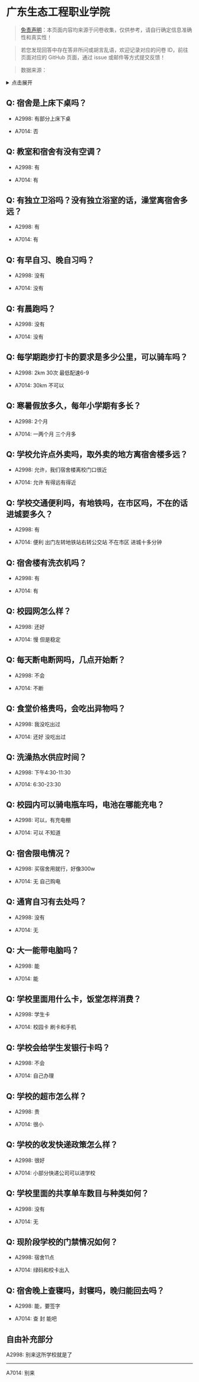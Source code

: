 # 广东生态工程职业学院

> [免责声明](https://colleges.chat/#_3)：本页面内容均来源于问卷收集，仅供参考，请自行确定信息准确性和真实性！

> 若您发现回答中存在答非所问或胡言乱语，欢迎记录对应的问卷 ID，前往页面对应的 GitHub 页面，通过 issue 或邮件等方式提交反馈！

> 数据来源：

<details><summary>点击展开</summary>
<ul>
<li>A2998: 匿名 (2021 年 06 月)</li>
<li>A7014: 匿名 (2022 年 06 月)</li>
</ul>
</details>

## Q: 宿舍是上床下桌吗？

- A2998: 有部分上床下桌

- A7014: 否

## Q: 教室和宿舍有没有空调？

- A2998: 有

- A7014: 有

## Q: 有独立卫浴吗？没有独立浴室的话，澡堂离宿舍多远？

- A2998: 有

- A7014: 有

## Q: 有早自习、晚自习吗？

- A2998: 没有

- A7014: 没有

## Q: 有晨跑吗？

- A2998: 没有

- A7014: 没有

## Q: 每学期跑步打卡的要求是多少公里，可以骑车吗？

- A2998: 2km  30次  最低配速6-9

- A7014: 30km 不可以

## Q: 寒暑假放多久，每年小学期有多长？

- A2998: 2个月

- A7014: 一两个月 三个月多

## Q: 学校允许点外卖吗，取外卖的地方离宿舍楼多远？

- A2998: 允许，我们宿舍楼离校门口很近

- A7014: 允许 有得远有得近

## Q: 学校交通便利吗，有地铁吗，在市区吗，不在的话进城要多久？

- A2998: 有

- A7014: 便利 出门左转地铁站右转公交站 不在市区 进城十多分钟

## Q: 宿舍楼有洗衣机吗？

- A2998: 有

- A7014: 有

## Q: 校园网怎么样？

- A2998: 还好

- A7014: 慢 但是稳定

## Q: 每天断电断网吗，几点开始断？

- A2998: 不会

- A7014: 不断

## Q: 食堂价格贵吗，会吃出异物吗？

- A2998: 我没吃出过

- A7014: 还好 没吃出过

## Q: 洗澡热水供应时间？

- A2998: 下午4:30-11:30

- A7014: 6:30-23:30

## Q: 校园内可以骑电瓶车吗，电池在哪能充电？

- A2998: 可以，有充电棚

- A7014: 可以 不知道

## Q: 宿舍限电情况？

- A2998: 买宿舍用就行，好像300w

- A7014: 无 自己购电

## Q: 通宵自习有去处吗？

- A2998: 没有

- A7014: 无

## Q: 大一能带电脑吗？

- A2998: 能

- A7014: 能

## Q: 学校里面用什么卡，饭堂怎样消费？

- A2998: 学生卡

- A7014: 校园卡 刷卡和手机

## Q: 学校会给学生发银行卡吗？

- A2998: 不会

- A7014: 自己办理

## Q: 学校的超市怎么样？

- A2998: 贵

- A7014: 很小

## Q: 学校的收发快递政策怎么样？

- A2998: 很好

- A7014: 小部分快递公司可以进学校

## Q: 学校里面的共享单车数目与种类如何？

- A2998: 没有

- A7014: 无

## Q: 现阶段学校的门禁情况如何？

- A2998: 宿舍11点

- A7014: 绿码和校卡出入

## Q: 宿舍晚上查寝吗，封寝吗，晚归能回去吗？

- A2998: 能，要签字

- A7014: 查 封 能吧

## 自由补充部分

A2998: 别来这所学校就是了

***

A7014: 别来
